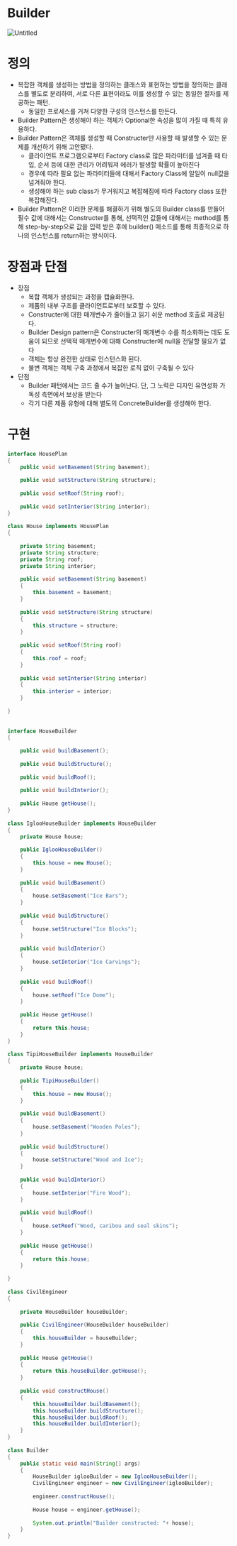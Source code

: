 # Builder

![Untitled](Builder%20e8f63cfa342c4a56b1c7ab6a5fd799ef/Untitled.png)

# 정의

- 복잡한 객체를 생성하는 방법을 정의하는 클래스와 표현하는 방법을 정의하는 클래스를 별도로 분리하여, 서로 다른 표현이라도 이를 생성할 수 있는 동일한 절차를 제공하는 패턴.
    - 동일한 프로세스를 거쳐 다양한 구성의 인스턴스를 만든다.
- Builder Pattern은 생성해야 하는 객체가 Optional한 속성을 많이 가질 때 특히 유용하다.
- Builder Pattern은 객체를 생성할 때 Constructer만 사용할 때 발생할 수 있는 문제를 개선하기 위해 고안됐다.
    - 클라이언트 프로그램으로부터 Factory class로 많은 파라미터를 넘겨줄 때 타입, 순서 등에 대한 관리가 어려워져 에러가 발생할 확률이 높아진다
    - 경우에 따라 필요 없는 파라미터들에 대해서 Factory Class에 일일이 null값을 넘겨줘야 한다.
    - 생성해야 하는 sub class가 무거워지고 복잡해짐에 따라 Factory class 또한 복잡해진다.
- Builder Pattern은 이러한 문제를 해결하기 위해 별도의 Builder class를 만들어 필수 값에 대해서는 Constructer를 통해, 선택적인 값들에 대해서는 method를 통해 step-by-step으로 값을 입력 받은 후에 builder() 메소드를 통해 최종적으로 하나의 인스턴스를 return하는 방식이다.

# 장점과 단점

- 장점
    - 복합 객체가 생성되는 과정을 캡슐화한다.
    - 제품의 내부 구조를 클라이언트로부터 보호할 수 있다.
    - Constructer에 대한 매개변수가 줄어들고 읽기 쉬운 method 호출로 제공된다.
    - Builder Design pattern은 Constructer의 매개변수 수를 최소화하는 데도 도움이 되므로 선택적 매개변수에 대해 Constructer에 null을 전달할 필요가 없다
    - 객체는 항상 완전한 상태로 인스턴스화 된다.
    - 불변 객체는 객체 구축 과정에서 복잡한 로직 없이 구축될 수 있다
- 단점
    - Builder 패턴에서는 코드 줄 수가 늘어난다. 단, 그 노력은 디자인 유연성화 가독성 측면에서 보상을 받는다
    - 각기 다른 제품 유형에 대해 별도의 ConcreteBuilder를 생성해야 한다.

# 구현

```java
interface HousePlan 
{ 
    public void setBasement(String basement); 
  
    public void setStructure(String structure); 
  
    public void setRoof(String roof); 
  
    public void setInterior(String interior); 
} 
  
class House implements HousePlan 
{ 
  
    private String basement; 
    private String structure; 
    private String roof; 
    private String interior; 
  
    public void setBasement(String basement)  
    { 
        this.basement = basement; 
    } 
  
    public void setStructure(String structure)  
    { 
        this.structure = structure; 
    } 
  
    public void setRoof(String roof)  
    { 
        this.roof = roof; 
    } 
  
    public void setInterior(String interior)  
    { 
        this.interior = interior; 
    } 
  
} 
  
  
interface HouseBuilder 
{ 
  
    public void buildBasement(); 
  
    public void buildStructure(); 
  
    public void buildRoof(); 
  
    public void buildInterior(); 
  
    public House getHouse(); 
} 
  
class IglooHouseBuilder implements HouseBuilder 
{ 
    private House house; 
  
    public IglooHouseBuilder()  
    { 
        this.house = new House(); 
    } 
  
    public void buildBasement()  
    { 
        house.setBasement("Ice Bars"); 
    } 
  
    public void buildStructure()  
    { 
        house.setStructure("Ice Blocks"); 
    } 
  
    public void buildInterior()  
    { 
        house.setInterior("Ice Carvings"); 
    } 
  
    public void buildRoof()  
    { 
        house.setRoof("Ice Dome"); 
    } 
  
    public House getHouse()  
    { 
        return this.house; 
    } 
} 
  
class TipiHouseBuilder implements HouseBuilder 
{ 
    private House house; 
  
    public TipiHouseBuilder()  
    { 
        this.house = new House(); 
    } 
  
    public void buildBasement()  
    { 
        house.setBasement("Wooden Poles"); 
    } 
  
    public void buildStructure()  
    { 
        house.setStructure("Wood and Ice"); 
    } 
  
    public void buildInterior()  
    { 
        house.setInterior("Fire Wood"); 
    } 
  
    public void buildRoof()  
    { 
        house.setRoof("Wood, caribou and seal skins"); 
    } 
  
    public House getHouse()  
    { 
        return this.house; 
    } 
  
} 
  
class CivilEngineer  
{ 
  
    private HouseBuilder houseBuilder; 
  
    public CivilEngineer(HouseBuilder houseBuilder) 
    { 
        this.houseBuilder = houseBuilder; 
    } 
  
    public House getHouse() 
    { 
        return this.houseBuilder.getHouse(); 
    } 
  
    public void constructHouse() 
    { 
        this.houseBuilder.buildBasement(); 
        this.houseBuilder.buildStructure(); 
        this.houseBuilder.buildRoof(); 
        this.houseBuilder.buildInterior(); 
    } 
} 
  
class Builder 
{ 
    public static void main(String[] args) 
    { 
        HouseBuilder iglooBuilder = new IglooHouseBuilder(); 
        CivilEngineer engineer = new CivilEngineer(iglooBuilder); 
  
        engineer.constructHouse(); 
  
        House house = engineer.getHouse(); 
  
        System.out.println("Builder constructed: "+ house); 
    } 
}
```